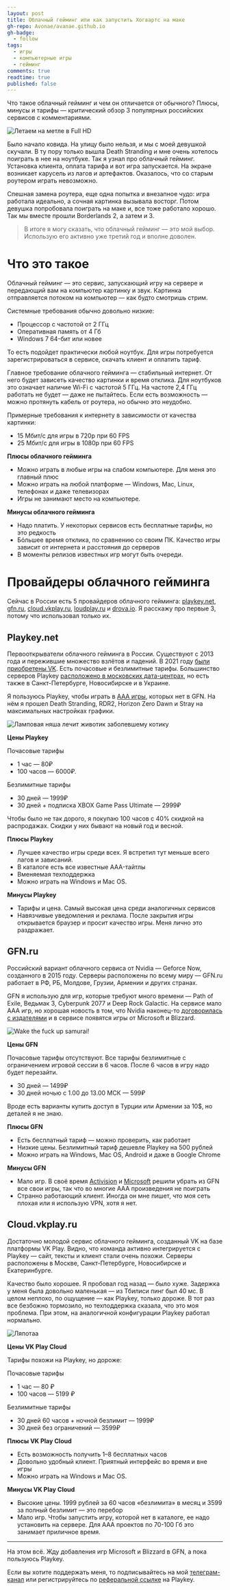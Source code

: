 ```yaml
---
layout: post
title: Облачный гейминг или как запустить Хогвартс на маке
gh-repo: Avonae/avanae.github.io
gh-badge:
  - follow
tags:
  - игры
  - компьютерные игры
  - гейминг
comments: true
readtime: true
published: false
---
```

Что такое облачный гейминг и чем он отличается от обычного? Плюсы, минусы и тарифы — критический обзор 3 популярных российских сервисов с комментариями.

![Летаем на метле в Full HD](/assets/img/Cloudgaming/1.png)

Было начало ковида. На улицу было нельзя, и мы с моей девушкой скучали. В ту пору только вышла Death Stranding и мне очень хотелось поиграть в нее на ноутбуке. Так я узнал про облачный гейминг. Установка клиента, оплата тарифа и вот игра запускается. На экране возникает карусель из лагов и артефактов. Оказалось, что со старым роутером играть невозможно.

Спешная замена роутера, еще одна попытка и внезапное чудо: игра работала идеально, а сочная картинка вызывала восторг. Потом девушка попробовала поиграть на маке и, все тоже работало хорошо. Так мы вместе прошли Borderlands 2, а затем и 3.

> В итоге я могу сказать, что облачный гейминг — это мой выбор. Использую его активно уже третий год и вполне доволен.

# Что это такое

Облачный гейминг — это сервис, запускающий игру на сервере и передающий вам на компьютер картинку и звук. Картинка отправляется потоком на компьютер — как будто смотришь стрим.

Системные требования обычно довольно низкие:

- Процессор с частотой от 2 ГГц
- Оперативная память от 4 Гб
- Windows 7 64-бит или новее

То есть подойдет практически любой ноутбук. Для игры потребуется зарегистрироваться в сервисе, скачать клиент и оплатить тариф.

Главное требование облачного гейминга — стабильный интернет. От него будет зависеть качество картинки и время отклика. Для ноутбуков это означает наличие Wi-Fi с частотой 5 ГГц. На частоте 2,4 ГГц работать не будет — даже не пытайтесь. Если есть возможность — можно протянуть кабель от роутера, но обычно это неудобно.

Примерные требования к интернету в зависимости от качества картинки:

- 15 Мбит/с для игры в 720p при 60 FPS
- 25 Мбит/с для игры в 1080p при 60 FPS

**Плюсы облачного гейминга**

- Можно играть в любые игры на слабом компьютере. Для меня это главный плюс
- Можно играть на любой платформе — Windows, Mac, Linux, телефонах и даже телевизорах
- Игры не занимают место на компьютере.

**Минусы облачного гейминга**

- Надо платить. У некоторых сервисов есть бесплатные тарифы, но это редкость
- Бóльшее время отклика, по сравнению со своим ПК. Качество игры зависит от интернета и расстояния до серверов
- В моменты релизов известных игр могут быть очереди.

# Провайдеры облачного гейминга

Сейчас в России есть 5 провайдеров облачного гейминга: [playkey.net](http://playkey.net/), [gfn.ru](http://gfn.ru/), [cloud.vkplay.ru](http://cloud.vkplay.ru/), [loudplay.ru](http://loudplay.ru/) и [drova.io](http://drova.io/). Я расскажу про первые 3, потому что использовал только их.

## Playkey.net

Первооткрыватели облачного гейминга в России. Существуют с 2013 года и пережившие множество взлётов и падений. В 2021 году [были приобретены VK](https://vk.company/ru/investors/info/10904/). Есть почасовые и безлимитные тарифы. Большинство серверов Playkey [расположено в московских дата-центрах](https://support.playkey.net/ru-RU/support/solutions/articles/13000013836-%D0%94%D0%B8%D0%B0%D0%B3%D0%BD%D0%BE%D1%81%D1%82%D0%B8%D0%BA%D0%B0-%D1%81%D0%BE%D0%B5%D0%B4%D0%B8%D0%BD%D0%B5%D0%BD%D0%B8%D1%8F-%D1%81-%D1%81%D0%B5%D1%80%D0%B2%D0%B5%D1%80%D0%BE%D0%BC#:~:text=%D0%91%D0%BE%D0%BB%D1%8C%D1%88%D0%B8%D0%BD%D1%81%D1%82%D0%B2%D0%BE%20%D1%81%D0%B5%D1%80%D0%B2%D0%B5%D1%80%D0%BE%D0%B2%20Playkey%20%D1%80%D0%B0%D1%81%D0%BF%D0%BE%D0%BB%D0%BE%D0%B6%D0%B5%D0%BD%D0%BE%20%D0%B2,%D0%9F%D0%B5%D1%82%D0%B5%D1%80%D0%B1%D1%83%D1%80%D0%B3%D0%B5%2C%20%D0%9D%D0%BE%D0%B2%D0%BE%D1%81%D0%B8%D0%B1%D0%B8%D1%80%D1%81%D0%BA%D0%B5%20%D0%B8%20%D0%B2%20%D0%A3%D0%BA%D1%80%D0%B0%D0%B8%D0%BD%D0%B5), но есть также в Санкт-Петербурге, Новосибирске и в Украине.

Я пользуюсь Playkey, чтобы играть в [AAA игры](https://ru.wikipedia.org/wiki/AAA_(%D0%BA%D0%BE%D0%BC%D0%BF%D1%8C%D1%8E%D1%82%D0%B5%D1%80%D0%BD%D1%8B%D0%B5_%D0%B8%D0%B3%D1%80%D1%8B)), которых нет в GFN. На нём я прошел Death Stranding, RDR2, Horizon Zero Dawn и Stray на максимальных настройках графики.

![Ламповая няша лечит животик заболевшему котику](/assets/img/Cloudgaming/2.png)

**Цены Playkey**

Почасовые тарифы

- 1 час — 80₽
- 100 часов — 6000₽.

Безлимитные тарифы

- 30 дней — 1999₽
- 30 дней + подписка XBOX Game Pass Ultimate — 2999₽

Чтобы было не так дорого, я покупаю 100 часов с 40% скидкой на распродажах. Скидки у них бывают на новый год и весной.

**Плюсы Playkey**

- Лучшее качество игры среди всех. Я встретил тут меньше всего лагов и зависаний.
- В каталоге есть все известные AAA-тайтлы
- Вменяемая техподдержка
- Можно играть на Windows и Mac OS.

**Минусы Playkey**

- Тарифы и цена. Самый высокая цена среди аналогичных сервисов
- Навязчивые уведомления и реклама. После закрытия игры открывается браузер и просит качество игры. Меня лично это раздражает.

## GFN.ru

Российский вариант облачного сервиса от Nvidia — Geforce Now, созданного в 2015 году. Серверы расположены по всему миру — GFN.ru работает в РФ, РБ, Молдове, Грузии, Армении и других странах.

GFN я использую для игр, которые требуют много времени — Path of Exile, Ведьмак 3, Cyberpunk 2077 и Deep Rock Galactic. На сервисе мало ААА игр, но хорошая новость в том, что Nvidia наконец-то [договорилась с издателями](https://warcraft.blizzplanet.com/blog/comments/microsoft-deal-allows-activision-blizzard-games-back-on-geforce-now) и в сервисе появятся игры от Microsoft и Blizzard.

![Wake the fuck up samurai!](/assets/img/Cloudgaming/3.jpg)

**Цены GFN**

Почасовые тарифы отсутствуют. Все тарифы безлимитные с ограничением игровой сессии в 6 часов. После 6 часов в игру надо будет перезайти.

- 30 дней — 1499₽
- 30 дней ночью с 1.00 до 13.00 МСК — 599₽

Вроде есть варианты купить доступ в Турции или Армении за 10$, но деталей я не знаю.

**Плюсы GFN**

- Есть бесплатный тариф — можно проверить, как работает
- Низкие цены. Безлимитный тариф дешевле Playkey на 500 рублей
- Можно играть на Windows, Mac OS, Android и даже в Google Chrome

**Минусы GFN**

- Мало игр. В своё время [Activision](https://www.techspot.com/news/83980-nvidia-forced-remove-activision-blizzard-games-geforce-now.html) и [Microsoft](https://www.theverge.com/2020/4/20/21228792/nvidia-geforce-now-microsoft-xbox-game-studios-warner-bros-remove-games) решили убрать из GFN все свои игры, так что во многие AAA произведения не поиграть
- Странно работающий клиент. Иногда он мне пишет, что моя сеть плохая или я использую VPN, хотя я нет.

## Cloud.vkplay.ru

Достаточно молодой сервис облачного гейминга, созданный VK на базе платформы VK Play. Видно, что команда активно интегрируется с Playkey — сайт, тексты и клиент стали очень похожи. Серверы расположены в Москве, Санкт-Петербурге, Новосибирске и Екатеринбурге.

Качество было хорошее. Я пробовал год назад — было хуже. Задержка у меня была довольно маленькая — из Тбилиси пинг был 40 мс. В целом неплохо, по ощущение — как Playkey, только дороже. В тот раз все безбожно тормозило, но техподдержка сказала, что это моя проблема. При этом, на аналогичной конфигурации Playkey работал нормально.

![Ляпотаа](/assets/img/Cloudgaming/4.png)

**Цены VK Play Cloud**

Тарифы похожи на Playkey, но дороже:

Почасовые тарифы

- 1 час — 80 ₽
- 100 часов — 5199 ₽

Безлимитные тарифы

- 30 дней 60 часов + ночной безлимит — 1999₽
- 30 дней без ограничений — 3599₽

**Плюсы VK Play Cloud**

- Есть возможность получить 1–8 бесплатных часов
- Довольно удобный клиент. Приятный интерфейс во время и вне игры
- Можно играть на Windows и Mac OS.

**Минусы VK Play Cloud**

- Высокие цены. 1999 рублей за 60 часов «безлимита» в месяц и 3599 за полный безлимит — это перебор
- Мало игр. Чтобы запустить игру, которой нет в каталоге, ее надо установить на сервере. Для ААА проектов по 70-100 Гб это занимает приличное время.

---

На этом всё. Жду добавления игр Microsoft и Blizzard в GFN, а пока пользуюсь Playkey. 

Если вы хотите поддержать меня, то подписывайтесь на мой [телеграм-канал](https://t.me/Press_Any) или регистрируйтесь по [реферальной ссылке](https://welcome.playkey.net/ru/lp/referral?ref=4799973) на Playkey.

